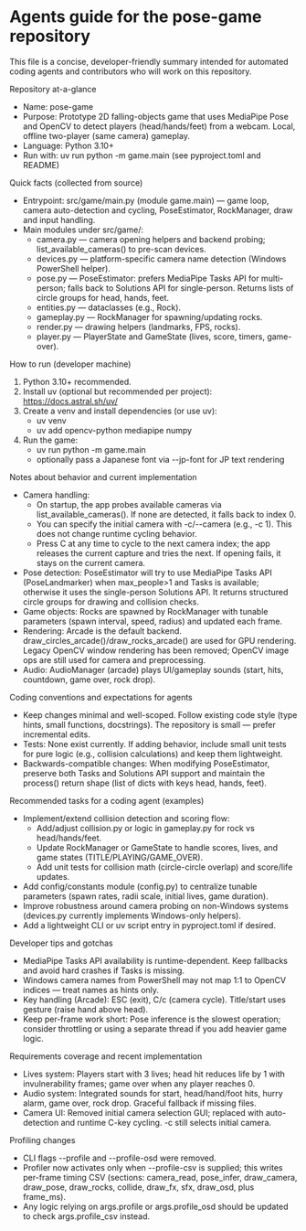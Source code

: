 # Agents guide for the pose-game repository

This file is a concise, developer-friendly summary intended for automated coding agents and contributors who will work on this repository.

Repository at-a-glance
- Name: pose-game
- Purpose: Prototype 2D falling-objects game that uses MediaPipe Pose and OpenCV to detect players (head/hands/feet) from a webcam. Local, offline two-player (same camera) gameplay.
- Language: Python 3.10+
- Run with: uv run python -m game.main (see pyproject.toml and README)

Quick facts (collected from source)
- Entrypoint: src/game/main.py (module game.main) — game loop, camera auto-detection and cycling, PoseEstimator, RockManager, draw and input handling.
- Main modules under src/game/:
  - camera.py — camera opening helpers and backend probing; list_available_cameras() to pre-scan devices.
  - devices.py — platform-specific camera name detection (Windows PowerShell helper).
  - pose.py — PoseEstimator: prefers MediaPipe Tasks API for multi-person; falls back to Solutions API for single-person. Returns lists of circle groups for head, hands, feet.
  - entities.py — dataclasses (e.g., Rock).
  - gameplay.py — RockManager for spawning/updating rocks.
  - render.py — drawing helpers (landmarks, FPS, rocks).
  - player.py — PlayerState and GameState (lives, score, timers, game-over).

How to run (developer machine)
1. Python 3.10+ recommended.
2. Install uv (optional but recommended per project): https://docs.astral.sh/uv/
3. Create a venv and install dependencies (or use uv):
   - uv venv
   - uv add opencv-python mediapipe numpy
4. Run the game:
   - uv run python -m game.main
   - optionally pass a Japanese font via --jp-font <path> for JP text rendering

Notes about behavior and current implementation
- Camera handling:
  - On startup, the app probes available cameras via list_available_cameras(). If none are detected, it falls back to index 0.
  - You can specify the initial camera with -c/--camera (e.g., -c 1). This does not change runtime cycling behavior.
  - Press C at any time to cycle to the next camera index; the app releases the current capture and tries the next. If opening fails, it stays on the current camera.
- Pose detection: PoseEstimator will try to use MediaPipe Tasks API (PoseLandmarker) when max_people>1 and Tasks is available; otherwise it uses the single-person Solutions API. It returns structured circle groups for drawing and collision checks.
- Game objects: Rocks are spawned by RockManager with tunable parameters (spawn interval, speed, radius) and updated each frame.
- Rendering: Arcade is the default backend. draw_circles_arcade()/draw_rocks_arcade() are used for GPU rendering. Legacy OpenCV window rendering has been removed; OpenCV image ops are still used for camera and preprocessing.
- Audio: AudioManager (arcade) plays UI/gameplay sounds (start, hits, countdown, game over, rock drop).

Coding conventions and expectations for agents
- Keep changes minimal and well-scoped. Follow existing code style (type hints, small functions, docstrings). The repository is small — prefer incremental edits.
- Tests: None exist currently. If adding behavior, include small unit tests for pure logic (e.g., collision calculations) and keep them lightweight.
- Backwards-compatible changes: When modifying PoseEstimator, preserve both Tasks and Solutions API support and maintain the process() return shape (list of dicts with keys head, hands, feet).

Recommended tasks for a coding agent (examples)
- Implement/extend collision detection and scoring flow:
  - Add/adjust collision.py or logic in gameplay.py for rock vs head/hands/feet.
  - Update RockManager or GameState to handle scores, lives, and game states (TITLE/PLAYING/GAME_OVER).
  - Add unit tests for collision math (circle-circle overlap) and score/life updates.
- Add config/constants module (config.py) to centralize tunable parameters (spawn rates, radii scale, initial lives, game duration).
- Improve robustness around camera probing on non-Windows systems (devices.py currently implements Windows-only helpers).
- Add a lightweight CLI or uv script entry in pyproject.toml if desired.

Developer tips and gotchas
- MediaPipe Tasks API availability is runtime-dependent. Keep fallbacks and avoid hard crashes if Tasks is missing.
- Windows camera names from PowerShell may not map 1:1 to OpenCV indices — treat names as hints only.
- Key handling (Arcade): ESC (exit), C/c (camera cycle). Title/start uses gesture (raise hand above head).
- Keep per-frame work short: Pose inference is the slowest operation; consider throttling or using a separate thread if you add heavier game logic.

Requirements coverage and recent implementation
- Lives system: Players start with 3 lives; head hit reduces life by 1 with invulnerability frames; game over when any player reaches 0.
- Audio system: Integrated sounds for start, head/hand/foot hits, hurry alarm, game over, rock drop. Graceful fallback if missing files.
- Camera UI: Removed initial camera selection GUI; replaced with auto-detection and runtime C-key cycling. -c still selects initial camera.

Profiling changes
- CLI flags --profile and --profile-osd were removed.
- Profiler now activates only when --profile-csv <path> is supplied; this writes per-frame timing CSV (sections: camera_read, pose_infer, draw_camera, draw_pose, draw_rocks, collide, draw_fx, sfx, draw_osd, plus frame_ms).
- Any logic relying on args.profile or args.profile_osd should be updated to check args.profile_csv instead.

